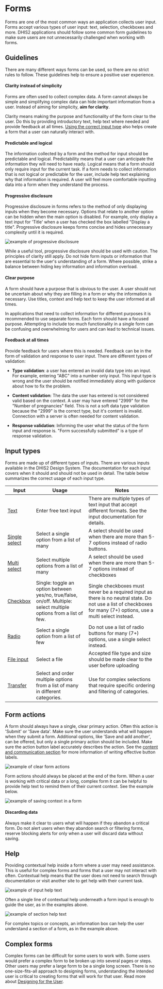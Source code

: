 # Forms

Forms are one of the most common ways an application collects user input. Forms accept various types of user input: text, selection, checkboxes and more. DHIS2 applications should follow some common form guidelines to make sure users are not unnecessarily challenged when working with forms.

## Guidelines

There are many different ways forms can be used, so there are no strict rules to follow. These guidelines help to ensure a positive user experience.

#### Clarity instead of simplicity

Forms are often used to collect complex data. A form cannot always be simple and simplifying complex data can hide important information from a user. Instead of aiming for simplicity, **aim for clarity**.

Clarity means making the purpose and functionality of the form clear to the user. Do this by providing introductory text, help text where needed and provide feedback at all times. [Using the correct input type](#input-types) also helps create a form that a user can naturally interact with.

#### Predictable and logical

The information collected by a form and the method for input should be predictable and logical. Predictability means that a user can anticipate the information they will need to have ready. Logical means that a form should only require input for the current task. If a form needs to collect information that is not logical or predictable for the user, include help text explaining why that information is required. A user will feel more comfortable inputting data into a form when they understand the process.

#### Progressive disclosure

Progressive disclosure in forms refers to the method of only displaying inputs when they become necessary. Options that relate to another option can be hidden when the main option is disabled. For example, only display a text input for 'Title' when a user has checked the box labelled "Display a title". Progressive disclosure keeps forms concise and hides unnecessary complexity until it is required.

![example of progressive disclosure](../images/forms/progressive-disclosure.png)

While a useful tool, progressive disclosure should be used with caution. The principles of clarity still apply. Do not hide form inputs or information that are essential to the user's understanding of a form. Where possible, strike a balance between hiding key information and information overload.

#### Clear purpose

A form should have a purpose that is obvious to the user. A user should not be uncertain about why they are filling in a form or why the information is necessary. Use titles, context and help text to keep the user informed at all times.

In applications that need to collect information for different purposes it is recommended to use separate forms. Each form should have a focused purpose. Attempting to include too much functionality in a single form can be confusing and overwhelming for users and can lead to technical issues.

#### Feedback at all times

Provide feedback for users where this is needed. Feedback can be in the form of validation and response to user input. There are different types of validation:

- **Type validation**: a user has entered an invalid data type into an input. For example, entering "ABC" into a number only input. This input type is wrong and the user should be notified immediately along with guidance about how to fix the problem.

- **Content validation**: The data the user has entered is not considered valid based on the context. A user may have entered "2999" for the "Number of pregnancies" field. This is not a soft data type validation because the "2999" is the correct type, but it's content is invalid. Connection with a server is often needed for content validation.

- **Response validation**: Informing the user what the status of the form input and response is. "Form successfully submitted" is a type of response validation.

## Input types

Forms are made up of different types of inputs. There are various inputs available in the DHIS2 Design System. The documentation for each input covers when it should and should not be used in detail. The table below summarizes the correct usage of each input type.

| Input                                   | Usage                                                                                                              | Notes                                                                                                                                                             |
| --------------------------------------- | ------------------------------------------------------------------------------------------------------------------ | ----------------------------------------------------------------------------------------------------------------------------------------------------------------- |
| [Text](../atoms/inputfield.md)          | Enter free text input                                                                                              | There are multiple types of text input that accept different formats. See the input documentation for details.                                                    |
| [Single select](../molecules/select.md) | Select a single option from a list of many                                                                         | A select should be used when there are more than 5-7 options instead of radio buttons.                                                                            |
| [Multi select](../molecules/select.md)  | Select multiple options from a list of many                                                                        | A select should be used when there are more than 5-7 options instead of checkboxes                                                                                |
| [Checkbox](../atoms/checkbox.md)        | Single: toggle an option between yes/no, true/false, on/off. Multiple: select multiple options from a list of few. | Single checkboxes must never be a required input as there is no neutral state. Do not use a list of checkboxes for many (7+) options, use a multi select instead. |
| [Radio](../atoms/radio.md)              | Select a single option from a list of few                                                                          | Do not use a list of radio buttons for many (7+) options, use a single select instead.                                                                            |
| [File input](../atoms/fileinput.md)     | Select a file                                                                                                      | Accepted file type and size should be made clear to the user before uploading                                                                                     |
| [Transfer](../organisms/transfer.md)    | Select and order multiple options from a list of many in different categories.                                     | Use for complex selections that require specific ordering and filtering of categories.                                                                            |

## Form actions

A form should always have a single, clear primary action. Often this action is 'Submit' or 'Save data'. Make sure the user understands what will happen when they submit a form. Additional options, like 'Save and add another', can be offered, but only a single primary action should be included. Make sure the action button label accurately describes the action. See the [content and communication section](../principles/content-communication.md) for more information of writing effective button labels.

![example of clear form actions](../images/forms/actions.png)

Form actions should always be placed at the end of the form. When a user is working with critical data or a long, complex form it can be helpful to provide help text to remind them of their current context. See the example below.

![example of saving context in a form](../images/forms/save-context.png)

#### Discarding data

Always make it clear to users what will happen if they abandon a critical form. Do not alert users when they abandon search or filtering forms, reserve blocking alerts for only when a user will discard data without saving.

## Help

Providing contextual help inside a form where a user may need assistance. This is useful for complex forms and forms that a user may not interact with often. Contextual help means that the user does not need to search through documentation or visit another site to get help with their current task. 

![example of input help text](../images/forms/input-help.png)

Often a single line of contextual help underneath a form input is enough to guide the user, as in the examples above.

![example of section help text](../images/forms/contextual-help.png)

For complex topics or concepts, an information box can help the user understand a section of a form, as in the example above.

## Complex forms

Complex forms can be difficult for some users to work with. Some users would prefer a complex form to be broken up into several pages or steps. Other users may prefer a large form to be a single long screen. There is no one-size-fits-all approach to designing forms, understanding the intended user is critical to creating forms that will work for that user. Read more about [Designing for the User](design-for-use.md).
